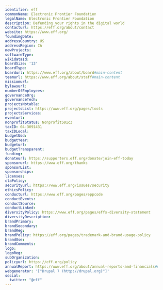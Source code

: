 ```yaml
---
identifier: eff
commonName: Electronic Frontier Foundation
legalName: Electronic Frontier Foundation
description: Defending your rights in the digital world
contacturl: https://eff.org/about/contact
website: https://www.eff.org/
foundingDate:
addressCountry: US
addressRegion: CA
newProjects:
softwareType:
wikidataId:
boardSize: '13'
boardType:
boardurl: https://www.eff.org/about/board#main-content
teamurl: https://www.eff.org/about/staff#main-content
missionurl:
bylawsurl:
numberOfEmployees:
governanceOrg:
governanceTech:
projectsNotable:
projectsList: https://www.eff.org/pages/tools
projectsServices:
eventurl:
nonprofitStatus: Nonprofit501c3
taxID: 04-3091431
taxIDLocal:
budgetUsd:
budgetYear:
budgeturl:
budgetTransparent:
funding:
donateurl: https://supporters.eff.org/donate/join-eff-today
sponsorurl: https://www.eff.org/thanks
sponsorList:
sponsorships:
licenses:
claPolicy:
securityurl: https://www.eff.org/issues/security
ethicsPolicy:
conducturl: https://www.eff.org/pages/eppcode
conductEvents:
conductSource:
conductLinked:
diversityPolicy: https://www.eff.org/pages/effs-diversity-statement
diversityDescription:
brandPrimary:
brandSecondary:
brandReg:
brandPolicy: https://eff.org/pages/trademark-and-brand-usage-policy
brandUse:
brandComments:
logo:
logoReg:
subOrganization:
policyurl: https://eff.org/policy
annualReport: https://www.eff.org/about/annual-reports-and-financials#main-content
webgenerator: '["Drupal 7 (http://drupal.org)"]'
social:
  twitter: "@eff"
---
```


